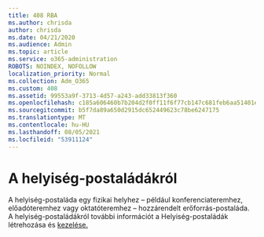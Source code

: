 ```yaml
---
title: 408 RBA
ms.author: chrisda
author: chrisda
ms.date: 04/21/2020
ms.audience: Admin
ms.topic: article
ms.service: o365-administration
ROBOTS: NOINDEX, NOFOLLOW
localization_priority: Normal
ms.collection: Adm_O365
ms.custom: 408
ms.assetid: 99553a9f-3713-4d57-a243-add33813f360
ms.openlocfilehash: c185a606460b7b204d2f0ff11f6f77cb147c681feb6aa51401e1515ca8017a68
ms.sourcegitcommit: b5f7da89a650d2915dc652449623c78be6247175
ms.translationtype: MT
ms.contentlocale: hu-HU
ms.lasthandoff: 08/05/2021
ms.locfileid: "53911124"
---
```

# <a name="about-room-mailboxes"></a>A helyiség-postaládákról

A helyiség-postaláda egy fizikai helyhez – például konferenciateremhez, előadóteremhez vagy oktatóteremhez – hozzárendelt erőforrás-postaláda. A helyiség-postaládákról további információt a Helyiség-postaládák létrehozása és [kezelése.](https://go.microsoft.com/fwlink/p/?linkid=717533)
